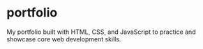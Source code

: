 # portfolio
My portfolio built with HTML, CSS, and JavaScript to practice and showcase core web development skills.

